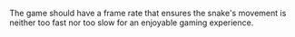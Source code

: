 The game should have a frame rate that ensures the snake's movement is neither too fast nor too slow for an enjoyable gaming experience.
